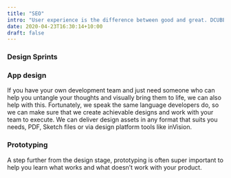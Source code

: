 ```yaml
---
title: "SEO"
intro: "User experience is the difference between good and great. DCUBED combine their tech mastery with beautiful design to make magic."
date: 2020-04-23T16:30:14+10:00
draft: false
---
```


### Design Sprints

### App design

If you have your own development team and just need someone who can help you untangle your thoughts and
visually bring them to life, we can also help with this. Fortunately, we speak the same language developers
do, so we can make sure that we create achievable designs and work with your team to execute.
We can deliver design assets in any format that suits you needs, PDF, Sketch files or via design platform
tools like inVision.

### Prototyping

A step further from the design stage, prototyping is often super important to help you learn what works and
what doesn’t work with your product.
